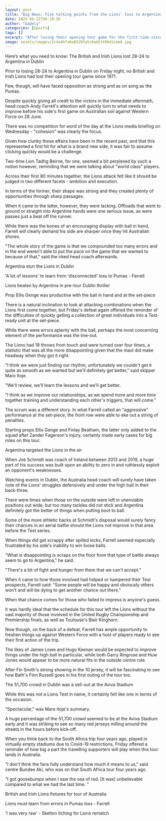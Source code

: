 ```yaml
---
layout: post
title: "Big News: Five talking points from the Lions' loss to Argentina"
date: 2025-06-21T06:10:56
author: "badely"
categories: [Sports]
tags: []
excerpt: "After losing their opening tour game for the first time since 1971, Friday night's 28-24 loss to Argentina leaves Andy Farrell's side with plenty of a"
image: assets/images/2c4a4bfa8a65283a5c9a45f499d2ceb8.jpg
---
```


Here’s what you need to know: The British and Irish Lions lost 28-24 to Argentina in Dublin

Prior to losing 28-24 to Argentina in Dublin on Friday night, no British and Irish Lions had lost their opening tour game since 1971.

Few, though, will have faced opposition as strong and as on song as the Pumas. 

Despite quickly giving all credit to the victors in the immediate aftermath, head coach Andy Farrell's attention will quickly turn to what needs to improve before his side's first game on Australian soil against Western Force on 28 June. 

There was no competition for word of the day at the Lions media briefing on Wednesday - "cohesion" was clearly the focus. 

Given how clunky these affairs have been in the recent past, and that this represented a first hit for what is a brand new side, it was fair to assume clicking quickly would be a challenge. 

Two-time Lion Tadhg Beirne, for one, seemed a bit perplexed by such a notion however, reminding that we were talking about "world class" players. 

Across their first 80 minutes together, the Lions attack felt like it should be judged in two different facets - ambition and execution. 

In terms of the former, their shape was strong and they created plenty of opportunities through sharp passages.

When it came to the latter, however, they were lacking. Offloads that went to ground or straight into Argentine hands were one serious issue, as were passes just a beat off the runner. 

While there was the bones of an encouraging display with ball in hand, Farrell will clearly demand his side are sharper once they hit Australian shores. 

"The whole story of the game is that we compounded too many errors and in the end weren't able to put the pace on the game that we wanted to because of that," said the irked head coach afterwards. 

Argentina stun the Lions in Dublin

'A lot of lessons' to learn from 'disconnected' loss to Pumas - Farrell

Lions beaten by Argentina in pre-tour Dublin thriller

Prop Ellis Genge was productive with the ball in hand and at the set-piece

There is a natural inclination to look at attacking combinations when the Lions first come together, but Friday's defeat again offered the reminder of the difficulties of quickly gelling a collection of great individuals into a Test-ready unit at the set-piece. 

While there were errors aplenty with the ball, perhaps the most concerning element of the performance was the line-out. 

The Lions had 18 throws from touch and were turned over four times, a statistic that was all the more disappointing given that the maul did make headway when they got it right.

"I think we were just finding our rhythm, unfortunately we couldn't get it quite as smooth as we wanted but we'll definitely get better," said skipper Maro Itoje.

"We'll review, we'll learn the lessons and we'll get better.

"I think as we improve our relationships, as we spend more and more time together training and understanding each other's triggers, that will come."

The scrum was a different story. In what Farrell called an "aggressive" performance at the set-piece, the front row were able to eke out a string of penalties.

Starting props Ellis Genge and Finlay Bealham, the latter only added to the squad after Zander Fagerson's injury, certainly made early cases for big roles on this tour. 

Argentina targeted the Lions in the air

When Joe Schmidt was coach of Ireland between 2013 and 2019, a huge part of his success was built upon an ability to zero in and ruthlessly exploit an opponent's weaknesses.

Watching events in Dublin, the Australia head coach will surely have taken note of the Lions' struggles defensively and under the high ball in their back-three. 

There were times when those on the outside were left in unenviable positions out wide, but too many tackles did not stick and Argentina definitely got the better of things when putting boot to ball. 

Some of the more athletic backs at Schmidt's disposal would surely fancy their chances in an aerial battle should the Lions not improve in that area before the Test series. 

When things did get scrappy after spilled kicks, Farrell seemed especially frustrated by his side's inability to win loose balls.  

"What is disappointing is scraps on the floor from that type of battle always seem to go to Argentina," he said. 

"There's a bit of fight and hunger from them that we can't accept."

When it came to how those involved had helped or hampered their Test prospects, Farrell said: "Some people will be happy and obviously others won't and will be dying to get another chance out there." 

When that chance comes for those who failed to impress is anyone's guess.

It was hardly ideal that the schedule for this tour left the Lions without the vast majority of those involved in the United Rugby Championship and Premiership finals, as well as Toulouse's Blair Kinghorn.

Now though, on the back of a defeat, Farrell has ample opportunity to freshen things up against Western Force with a host of players ready to see their first action of the trip. 

The likes of James Lowe and Hugo Keenan would be expected to improve things under the high ball in particular, while both Garry Ringrose and Huw Jones would appear to be more natural fits in the outside centre role. 

After Fin Smith's strong showing in the 10 jersey, it will be fascinating to see how Bath's Finn Russell goes in his first outing of the tour too. 

The 51,700 crowd in Dublin was a sell-out at the Aviva Stadium

While this was not a Lions Test in name, it certainly felt like one in terms of the occasion. 

"Spectacular," was Maro Itoje's summary. 

A huge percentage of the 51,700 crowd seemed to be at the Aviva Stadium early and it was striking to see so many red jerseys milling around the streets in the hours before kick-off. 

When you think back to the South Africa trip four years ago, played in virtually empty stadiums due to Covid-19 restrictions, Friday offered a reminder of how big a part the travelling supporters will play when this tour lands in Australia. 

"I don't think the fans fully understand how much it means to us," said centre Bundee Aki, who was on that South Africa tour four years ago.

"I got goosebumps when I saw the sea of red. [It was] unbelievable compared to what we had the last time. "

British and Irish Lions fixtures for tour of Australia

Lions must learn from errors in Pumas loss - Farrell

'I was very raw' - Skelton itching for Lions rematch

